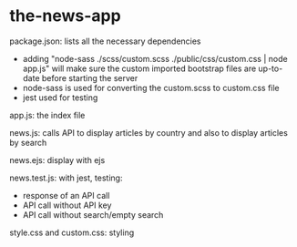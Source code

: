 # the-news-app

package.json: lists all the necessary dependencies
- adding "node-sass ./scss/custom.scss ./public/css/custom.css | node app.js" will make sure the custom imported bootstrap files are up-to-date before starting the server
- node-sass is used for converting the custom.scss to custom.css file 
- jest used for testing

app.js: the index file

news.js: calls API to display articles by country and also to display articles by search

news.ejs: display with ejs

news.test.js: with jest, testing:
- response of an API call
- API call without API key
- API call without search/empty search

style.css and custom.css: styling 
